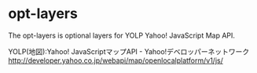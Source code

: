 # opt-layers
The opt-layers is optional layers for YOLP Yahoo! JavaScript Map API.

YOLP(地図):Yahoo! JavaScriptマップAPI - Yahoo!デベロッパーネットワーク
http://developer.yahoo.co.jp/webapi/map/openlocalplatform/v1/js/
